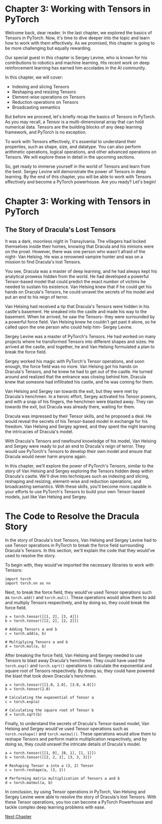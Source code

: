 # Chapter 3: Working with Tensors in PyTorch

Welcome back, dear reader. In the last chapter, we explored the basics of Tensors in PyTorch. Now, it's time to dive deeper into the topic and learn how to work with them effectively. As we promised, this chapter is going to be more challenging but equally rewarding.

Our special guest in this chapter is Sergey Levine, who is known for his contributions to robotics and machine learning. His recent work on deep reinforcement learning has earned him accolades in the AI community.

In this chapter, we will cover:

- Indexing and slicing Tensors
- Reshaping and resizing Tensors
- Element-wise operations on Tensors
- Reduction operations on Tensors
- Broadcasting semantics

But before we proceed, let's briefly recap the basics of Tensors in PyTorch. As you may recall, a Tensor is a multi-dimensional array that can hold numerical data. Tensors are the building blocks of any deep learning framework, and PyTorch is no exception.

To work with Tensors effectively, it's essential to understand their properties, such as shape, size, and datatype. You can also perform arithmetic operations, logical operations, and other advanced operations on Tensors. We will explore these in detail in the upcoming sections.

So, get ready to immerse yourself in the world of Tensors and learn from the best. Sergey Levine will demonstrate the power of Tensors in deep learning. By the end of this chapter, you will be able to work with Tensors effectively and become a PyTorch powerhouse. Are you ready? Let's begin!
# Chapter 3: Working with Tensors in PyTorch

## The Story of Dracula's Lost Tensors

It was a dark, moonless night in Transylvania. The villagers had locked themselves inside their homes, knowing that Dracula and his minions were on the prowl. However, there was one person who wasn't afraid of the night- Van Helsing. He was a renowned vampire hunter and was on a mission to find Dracula's lost Tensors.

You see, Dracula was a master of deep learning, and he had always kept his analytical prowess hidden from the world. He had developed a powerful Tensor-based model that could predict the exact number of victims he needed to sustain his existence. Van Helsing knew that if he could get his hands on Dracula's Tensors, he could unravel the secrets of his model and put an end to his reign of terror.

Van Helsing had received a tip that Dracula's Tensors were hidden in his castle's basement. He sneaked into the castle and made his way to the basement. When he arrived, he saw the Tensors- they were surrounded by a powerful force field. Van Helsing knew he couldn't get past it alone, so he called upon the one person who could help him- Sergey Levine.

Sergey Levine was a master of PyTorch's Tensors. He had worked on many projects where he transformed Tensors into different shapes and sizes. He arrived at the castle, and together, he and Van Helsing formulated a plan to break the force field.

Sergey worked his magic with PyTorch's Tensor operations, and soon enough, the force field was no more. Van Helsing got his hands on Dracula's Tensors, and he knew he had to get out of the castle. He turned around and realized that the entrance was closing behind him. Dracula knew that someone had infiltrated his castle, and he was coming for them.

Van Helsing and Sergey ran towards the exit, but they were met by Dracula's henchmen. In a heroic effort, Sergey activated his Tensor powers, and with a snap of his fingers, the henchmen were blasted away. They ran towards the exit, but Dracula was already there, waiting for them.

Dracula was impressed by their Tensor skills, and he proposed a deal. He would reveal the secrets of his Tensor-based model in exchange for his freedom. Van Helsing and Sergey agreed, and they spent the night learning the intricacies of Dracula's model.

With Dracula's Tensors and newfound knowledge of his model, Van Helsing and Sergey were ready to put an end to Dracula's reign of terror. They would use PyTorch's Tensors to develop their own model and ensure that Dracula would never harm anyone again.

In this chapter, we'll explore the power of PyTorch's Tensors, similar to the story of Van Helsing and Sergey exploring the Tensors hidden deep within Dracula's castle. We'll dive into techniques such as indexing and slicing, reshaping and resizing, element-wise and reduction operations, and broadcasting semantics. With these skills, you'll become more capable in your efforts to use PyTorch's Tensors to build your own Tensor-based models, just like Van Helsing and Sergey.
# The Code to Resolve the Dracula Story

In the story of Dracula's lost Tensors, Van Helsing and Sergey Levine had to use Tensor operations in PyTorch to break the force field surrounding Dracula's Tensors. In this section, we'll explain the code that they would've used to resolve the story.

To begin with, they would've imported the necessary libraries to work with Tensors:

```
import torch
import torch.nn as nn
```

Next, to break the force field, they would've used Tensor operations such as `torch.add()` and `torch.mul()`. These operations would allow them to add and multiply Tensors respectively, and by doing so, they could break the force field.

```
a = torch.tensor([[1, 2], [3, 4]])
b = torch.tensor([[2, 2], [2, 2]])

# Adding Tensors a and b
c = torch.add(a, b) 

# Multiplying Tensors a and b
d = torch.mul(a, b)
```

After breaking the force field, Van Helsing and Sergey needed to use Tensors to blast away Dracula's henchmen. They could have used the `torch.exp()` and `torch.sqrt()` operations to calculate the exponential and square root of Tensors respectively. By doing so, they could have powered the blast that took down Dracula's henchmen.

```
a = torch.tensor([[1.0, 2.0], [3.0, 4.0]])
b = torch.tensor(2.0)

# Calculating the exponential of Tensor a
c = torch.exp(a)

# Calculating the square root of Tensor b
d = torch.sqrt(b)
```

Finally, to understand the secrets of Dracula's Tensor-based model, Van Helsing and Sergey would've used Tensor operations such as `torch.reshape()` and `torch.matmul()`. These operations would allow them to reshape Tensors and perform matrix multiplication respectively, and by doing so, they could unravel the intricate details of Dracula's model.

```
a = torch.tensor([[1, 0], [0, 1], [1, 1]])
b = torch.tensor([[2, 2, 2], [3, 3, 3]])

# Reshaping Tensor a into a (3, 2) Tensor
c = torch.reshape(a, (3, 2))

# Performing matrix multiplication of Tensors a and b
d = torch.matmul(a, b)
```

In conclusion, by using Tensor operations in PyTorch, Van Helsing and Sergey Levine were able to resolve the story of Dracula's lost Tensors. With these Tensor operations, you too can become a PyTorch Powerhouse and tackle complex deep learning problems with ease.


[Next Chapter](04_Chapter04.md)